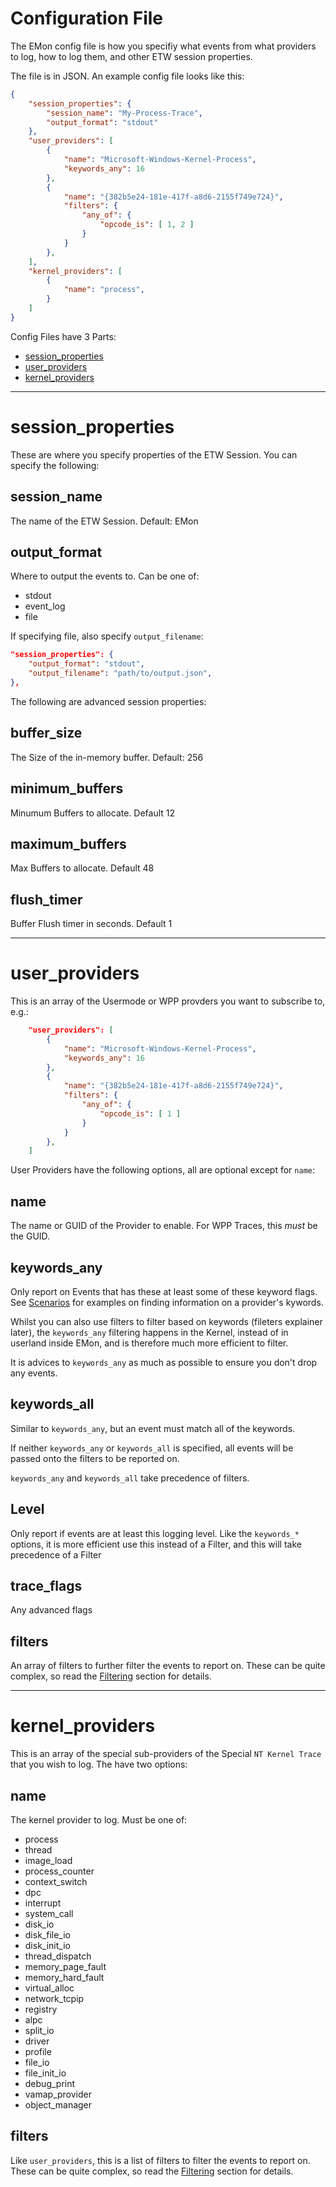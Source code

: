 # Configuration File

The EMon config file is how you specifiy what events from what providers to log, how to log them, and other ETW session properties.

The file is in JSON. An example config file looks like this:
```json
{
    "session_properties": {
        "session_name": "My-Process-Trace",
        "output_format": "stdout"
    },
    "user_providers": [
        {
            "name": "Microsoft-Windows-Kernel-Process",
            "keywords_any": 16
        },
        {
            "name": "{382b5e24-181e-417f-a8d6-2155f749e724}",
            "filters": {
                "any_of": {
                    "opcode_is": [ 1, 2 ]
                }
            }
        },
    ],
    "kernel_providers": [
        {
            "name": "process",
        }
    ]
}
```

Config Files have 3 Parts:
 - [session_properties](#session_properties)
 - [user_providers](#user_providers)
 - [kernel_providers](#kernel_providers)

_____________

# session_properties
These are where you specify properties of the ETW Session. You can specify the following:

## session_name
The name of the ETW Session.
Default: EMon

## output_format
Where to output the events to. Can be one of:
 - stdout
 - event_log
 - file

If specifying file, also specify `output_filename`:
```json
"session_properties": {
    "output_format": "stdout",
    "output_filename": "path/to/output.json",
},
```

The following are advanced session properties:
## buffer_size
The Size of the in-memory buffer.
Default: 256

## minimum_buffers
Minumum Buffers to allocate. Default 12
## maximum_buffers
Max Buffers to allocate. Default 48
## flush_timer
Buffer Flush timer in seconds. Default 1

_____________

# user_providers
This is an array of the Usermode or WPP provders you want to subscribe to, e.g.:
```json
    "user_providers": [
        {
            "name": "Microsoft-Windows-Kernel-Process",
            "keywords_any": 16
        },
        {
            "name": "{382b5e24-181e-417f-a8d6-2155f749e724}",
            "filters": {
                "any_of": {
                    "opcode_is": [ 1 ]
                }
            }
        },
    ]
```

User Providers have the following options, all are optional except for `name`:

## name
The name or GUID of the Provider to enable.
For WPP Traces, this *must* be the GUID.

## keywords_any
Only report on Events that has these at least some of these keyword flags. See [Scenarios](SCENARIOS.md) for examples on finding information on a provider's kywords.

Whilst you can also use filters to filter based on keywords (fileters explainer later), the `keywords_any` filtering happens in the Kernel, instead of in userland inside EMon, and is therefore much more efficient to filter.

It is advices to `keywords_any` as much as possible to ensure you don't drop any events.

## keywords_all
Similar to `keywords_any`, but an event must match all of the keywords.

If neither `keywords_any` or `keywords_all` is specified, all events will be passed onto the filters to be reported on.

`keywords_any` and `keywords_all` take precedence of filters.


## Level
Only report if events are at least this logging level.
Like the `keywords_*` options, it is more efficient use this instead of a Filter, and this will take precedence of a Filter

## trace_flags
Any advanced flags

## filters
An array of filters to further filter the events to report on. These can be quite complex, so read the [Filtering](FILTERING.md) section for details.

_____________

# kernel_providers

This is an array of the special sub-providers of the Special `NT Kernel Trace` that you wish to log. The have two options:

## name
The kernel provider to log. Must be one of:
- process
- thread
- image_load
- process_counter
- context_switch
- dpc
- interrupt
- system_call
- disk_io
- disk_file_io
- disk_init_io
- thread_dispatch
- memory_page_fault
- memory_hard_fault
- virtual_alloc
- network_tcpip
- registry
- alpc
- split_io
- driver
- profile
- file_io
- file_init_io
- debug_print
- vamap_provider
- object_manager


## filters
Like `user_providers`, this is a list of filters to filter the events to report on. These can be quite complex, so read the [Filtering](FILTERING.md) section for details.
